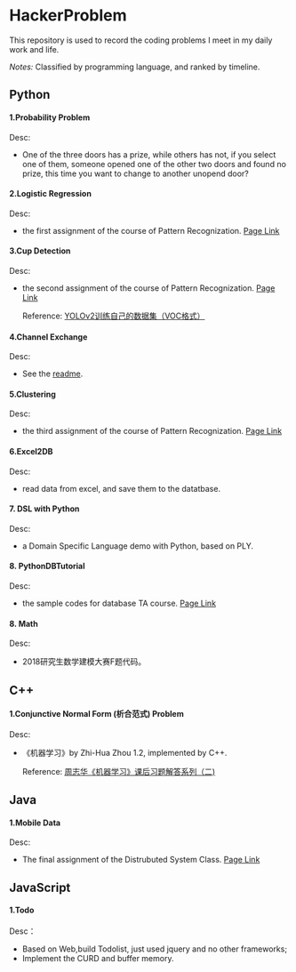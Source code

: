 # HackerProblem

This repository is used to record the coding problems I meet in my daily work and life. 

*Notes:* Classified by programming language, and ranked by timeline.

## Python

#### 1.Probability Problem

Desc:

* One of the three doors has a prize, while others has not, if you select one of them, someone opened one of the other two doors and found no prize, this time you want to change to another unopend door?

#### 2.Logistic Regression

Desc:

* the first assignment of the course of Pattern Recognization. [Page Link](http://sse.tongji.edu.cn/yingshen/course/PR2017Fall/assignments/assignment1.pdf)

#### 3.Cup Detection

Desc:

* the second assignment of the course of Pattern Recognization. [Page Link](http://sse.tongji.edu.cn/yingshen/course/PR2017Fall/assignments/assignment2.pdf)

	Reference: [YOLOv2训练自己的数据集（VOC格式）](http://blog.csdn.net/ch_liu23/article/details/53558549)

#### 4.Channel Exchange

Desc:

* See the [readme](https://github.com/KrisCheng/HackerProblem/tree/master/Python/4_ChannelExchange).

#### 5.Clustering

Desc:

* the third assignment of the course of Pattern Recognization. [Page Link](http://sse.tongji.edu.cn/yingshen/course/PR2017Fall/assignments/assignment3.pdf)

#### 6.Excel2DB

Desc:

* read data from excel, and save them to the datatbase.


#### 7. DSL with Python

Desc:

* a Domain Specific Language demo with Python, based on PLY.

#### 8. PythonDBTutorial

Desc:

* the sample codes for database TA course. [Page Link](https://github.com/KrisCheng/HackerProblem/tree/master/Python/8_PythonDBTutorial)

#### 8. Math

Desc:

* 2018研究生数学建模大赛F题代码。


## C++

#### 1.Conjunctive Normal Form (析合范式) Problem

Desc:

* 《机器学习》by Zhi-Hua Zhou 1.2, implemented by C++.

	Reference: [周志华《机器学习》课后习题解答系列（二)](http://blog.csdn.net/snoopy_yuan/article/details/62054718)

## Java

#### 1.Mobile Data

Desc:

* The final assignment of the Distrubuted System Class. [Page Link](https://github.com/KrisCheng/HackerProblem/blob/master/Java/1_MobileData/%E5%88%86%E5%B8%83%E5%BC%8F%E8%AE%A1%E7%AE%97%E8%AF%BE%E7%A8%8B%E9%A1%B9%E7%9B%AE.pdf)

## JavaScript

#### 1.Todo

Desc：

* Based on Web,build Todolist, just used jquery and no other frameworks;
* Implement the CURD and buffer memory.
